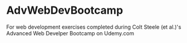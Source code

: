 # AdvWebDevBootcamp
For web development exercises completed during Colt Steele (et al.)'s Advanced Web Develper Bootcamp on Udemy.com
